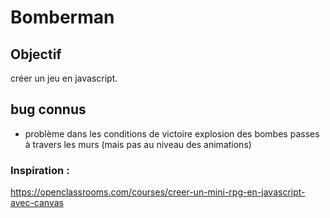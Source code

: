 # Bomberman

## Objectif

créer un jeu en javascript.

## bug connus

- problème dans les conditions de victoire
explosion des bombes passes à travers les murs (mais pas au niveau des animations)









### Inspiration : 
https://openclassrooms.com/courses/creer-un-mini-rpg-en-javascript-avec-canvas



